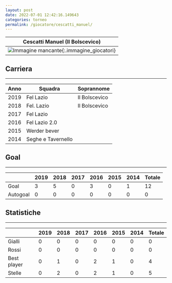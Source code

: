 ```yaml
---
layout: post
date: 2022-07-01 12:42:16.149643
categories: torneo
permalink: /giocatore/cescatti_manuel/
---
```

<link rel='stylesheets' href='./../assets/giocatori.css'>

| Cescatti Manuel (Il Bolscevico) |
|:-----:|
| ![Immagine mancante]('./../../assets/giocatori/cescatti_manuel.png){:.immagine_giocatori} |


## Carriera
----

|Anno|Squadra|Soprannome|
|:---:|---|---|
|2019|Fel Lazio|Il Bolscevico|
|2018|Fel. Lazio|Il Bolscevico|
|2017|Fel Lazio||
|2016|Fel Lazio 2.0||
|2015|Werder bever||
|2014|Seghe e Tavernello||


## Goal
----

| |2019|2018|2017|2016|2015|2014| Totale |
|---|---|---|---|---|---|---|---|
|Goal|3|5|0|3|0|1|12|
|Autogoal|0|0|0|0|0|0|0|


## Statistiche
----

| |2019|2018|2017|2016|2015|2014| Totale |
|---|---|---|---|---|---|---|---|
|Gialli|0|0|0|0|0|0|0|
|Rossi|0|0|0|0|0|0|0|
|Best player|0|1|0|2|1|0|4|
|Stelle|0|2|0|2|1|0|5|